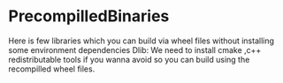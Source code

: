 # PrecompilledBinaries
Here is few libraries which you can build via wheel files without installing some environment dependencies
Dlib:
  We need to install cmake ,c++ redistributable tools if you wanna avoid so you can build using the recompilled wheel files.
